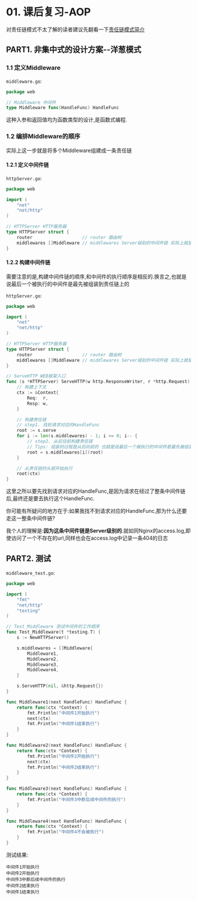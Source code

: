 # 01. 课后复习-AOP

对责任链模式不太了解的读者建议先翻看一下[责任链模式简介](../PART09.%20Appendix/附录1.%20责任链模式.md)

## PART1. 非集中式的设计方案--洋葱模式

### 1.1 定义Middleware

`middleware.go`:

```go
package web

// Middleware 中间件
type Middleware func(HandleFunc) HandleFunc
```

这种入参和返回值均为函数类型的设计,是函数式编程.

### 1.2 编排Middleware的顺序

实际上这一步就是将多个Middleware组建成一条责任链

#### 1.2.1  定义中间件链

`httpServer.go`:

```go
package web

import (
	"net"
	"net/http"
)

// HTTPServer HTTP服务器
type HTTPServer struct {
	router                   // router 路由树
	middlewares []Middleware // middlewares Server级别的中间件链 实际上就是责任链 所有的请求都会经过这个链的处理
}
```

#### 1.2.2 构建中间件链

需要注意的是,构建中间件链的顺序,和中间件的执行顺序是相反的.换言之,也就是说最后一个被执行的中间件是最先被组装到责任链上的

`httpServer.go`:

```go
package web

import (
	"net"
	"net/http"
)

// HTTPServer HTTP服务器
type HTTPServer struct {
	router                   // router 路由树
	middlewares []Middleware // middlewares Server级别的中间件链 实际上就是责任链 所有的请求都会经过这个链的处理
}

// ServeHTTP WEB框架入口
func (s *HTTPServer) ServeHTTP(w http.ResponseWriter, r *http.Request) {
	// 构建上下文
	ctx := &Context{
		Req:  r,
		Resp: w,
	}

	// 构建责任链
	// step1. 找到请求对应的HandleFunc
	root := s.serve
	for i := len(s.middlewares) - 1; i >= 0; i-- {
		// step2. 从后往前构建责任链
		// Tips: 组装的过程是从后向前的 也就是说最后一个被执行的中间件是最先被组装到责任链上的
		root = s.middlewares[i](root)
	}

	// 从责任链的头部开始执行
	root(ctx)
}
```

这里之所以要先找到请求对应的HandleFunc,是因为请求在经过了整条中间件链后,最终还是要去执行这个HandleFunc.

你可能有所疑问的地方在于:如果我找不到请求对应的HandleFunc,那为什么还要走这一整条中间件链?

我个人的理解是:**因为这条中间件链是Server级别的**.就如同Nginx的access.log,即使访问了一个不存在的url,同样也会在access.log中记录一条404的日志

## PART2. 测试

`middleware_test.go`:

```go
package web

import (
	"fmt"
	"net/http"
	"testing"
)

// Test_Middleware 测试中间件的工作顺序
func Test_Middleware(t *testing.T) {
	s := NewHTTPServer()

	s.middlewares = []Middleware{
		Middleware1,
		Middleware2,
		Middleware3,
		Middleware4,
	}

	s.ServeHTTP(nil, &http.Request{})
}

func Middleware1(next HandleFunc) HandleFunc {
	return func(ctx *Context) {
		fmt.Println("中间件1开始执行")
		next(ctx)
		fmt.Println("中间件1结束执行")
	}
}

func Middleware2(next HandleFunc) HandleFunc {
	return func(ctx *Context) {
		fmt.Println("中间件2开始执行")
		next(ctx)
		fmt.Println("中间件2结束执行")
	}
}

func Middleware3(next HandleFunc) HandleFunc {
	return func(ctx *Context) {
		fmt.Println("中间件3中断后续中间件的执行")
	}
}

func Middleware4(next HandleFunc) HandleFunc {
	return func(ctx *Context) {
		fmt.Println("中间件4不会被执行")
	}
}
```

测试结果:

```
中间件1开始执行
中间件2开始执行
中间件3中断后续中间件的执行
中间件2结束执行
中间件1结束执行
```